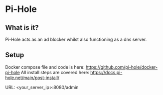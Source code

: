 # Pi-Hole

## What is it?
Pi-Hole acts as an ad blocker whilst also functioning as a dns server.

## Setup
Docker compose file and code is here: https://github.com/pi-hole/docker-pi-hole
All install steps are covered here: https://docs.pi-hole.net/main/post-install/

URL: <your_server_ip>:8080/admin
